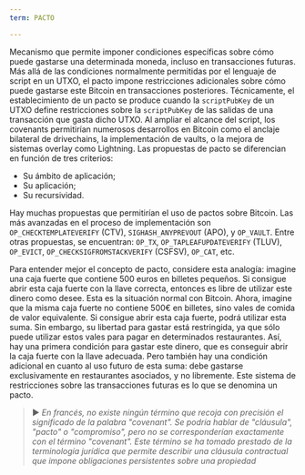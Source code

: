 ```yaml
---
term: PACTO

---
```

Mecanismo que permite imponer condiciones específicas sobre cómo puede gastarse una determinada moneda, incluso en transacciones futuras. Más allá de las condiciones normalmente permitidas por el lenguaje de script en un UTXO, el pacto impone restricciones adicionales sobre cómo puede gastarse este Bitcoin en transacciones posteriores. Técnicamente, el establecimiento de un pacto se produce cuando la `scriptPubKey` de un UTXO define restricciones sobre la `scriptPubKey` de las salidas de una transacción que gasta dicho UTXO. Al ampliar el alcance del script, los covenants permitirían numerosos desarrollos en Bitcoin como el anclaje bilateral de drivechains, la implementación de vaults, o la mejora de sistemas overlay como Lightning. Las propuestas de pacto se diferencian en función de tres criterios:


- Su ámbito de aplicación;
- Su aplicación;
- Su recursividad.

Hay muchas propuestas que permitirían el uso de pactos sobre Bitcoin. Las más avanzadas en el proceso de implementación son `OP_CHECKTEMPLATEVERIFY` (CTV), `SIGHASH_ANYPREVOUT` (APO), y `OP_VAULT`. Entre otras propuestas, se encuentran: `OP_TX`, `OP_TAPLEAFUPDATEVERIFY` (TLUV), `OP_EVICT`, `OP_CHECKSIGFROMSTACKVERIFY` (CSFSV), `OP_CAT`, etc.

Para entender mejor el concepto de pacto, considere esta analogía: imagine una caja fuerte que contiene 500 euros en billetes pequeños. Si consigue abrir esta caja fuerte con la llave correcta, entonces es libre de utilizar este dinero como desee. Esta es la situación normal con Bitcoin. Ahora, imagine que la misma caja fuerte no contiene 500€ en billetes, sino vales de comida de valor equivalente. Si consigue abrir esta caja fuerte, podrá utilizar esta suma. Sin embargo, su libertad para gastar está restringida, ya que sólo puede utilizar estos vales para pagar en determinados restaurantes. Así, hay una primera condición para gastar este dinero, que es conseguir abrir la caja fuerte con la llave adecuada. Pero también hay una condición adicional en cuanto al uso futuro de esta suma: debe gastarse exclusivamente en restaurantes asociados, y no libremente. Este sistema de restricciones sobre las transacciones futuras es lo que se denomina un pacto.

> ► *En francés, no existe ningún término que recoja con precisión el significado de la palabra "covenant". Se podría hablar de "cláusula", "pacto" o "compromiso", pero no se corresponderían exactamente con el término "covenant". Este término se ha tomado prestado de la terminología jurídica que permite describir una cláusula contractual que impone obligaciones persistentes sobre una propiedad*